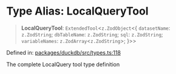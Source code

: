 # Type Alias: LocalQueryTool

> **LocalQueryTool**: `ExtendedTool`\<`z.ZodObject`\<\{ `datasetName`: `z.ZodString`; `dbTableName`: `z.ZodString`; `sql`: `z.ZodString`; `variableNames`: `z.ZodArray`\<`z.ZodString`\>; \}\>\>

Defined in: [packages/duckdb/src/types.ts:118](https://github.com/GeoDaCenter/openassistant/blob/522ecb744b2b3ea1ecebec02c21c19736abe51ae/packages/duckdb/src/types.ts#L118)

The complete LocalQuery tool type definition
